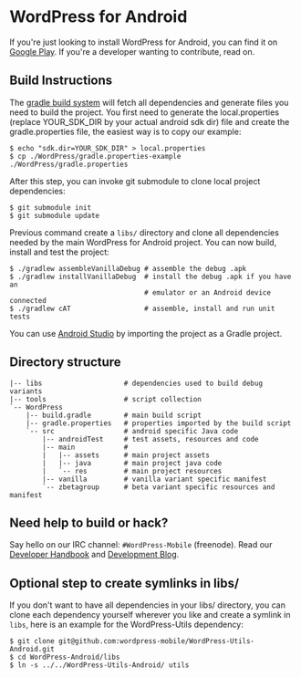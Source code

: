 # WordPress for Android #

If you're just looking to install WordPress for Android, you can find
it on [Google Play][1]. If you're a developer wanting to contribute,
read on.

## Build Instructions ##

The [gradle build system][2] will fetch all dependencies and generate
files you need to build the project. You first need to generate the
local.properties (replace YOUR_SDK_DIR by your actual android sdk dir)
file and create the gradle.properties file, the easiest way is to copy
our example:

    $ echo "sdk.dir=YOUR_SDK_DIR" > local.properties
    $ cp ./WordPress/gradle.properties-example ./WordPress/gradle.properties

After this step, you can invoke git submodule to clone local project dependencies:

    $ git submodule init
    $ git submodule update

Previous command create a `libs/` directory and clone all dependencies needed
by the main WordPress for Android project. You can now build, install and
test the project:

    $ ./gradlew assembleVanillaDebug # assemble the debug .apk
    $ ./gradlew installVanillaDebug  # install the debug .apk if you have an
                                     # emulator or an Android device connected
    $ ./gradlew cAT                  # assemble, install and run unit tests

You can use [Android Studio][3] by importing the project as a Gradle project.

## Directory structure ##

    |-- libs                    # dependencies used to build debug variants
    |-- tools                   # script collection
    `-- WordPress
        |-- build.gradle        # main build script
        |-- gradle.properties   # properties imported by the build script
        `-- src                 # android specific Java code
            |-- androidTest     # test assets, resources and code
            |-- main            #
            |   |-- assets      # main project assets
            |   |-- java        # main project java code
            |   `-- res         # main project resources
            |-- vanilla         # vanilla variant specific manifest
            `-- zbetagroup      # beta variant specific resources and manifest

## Need help to build or hack? ##

Say hello on our IRC channel: `#WordPress-Mobile` (freenode). Read our
[Developer Handbook][4] and [Development Blog][5].

## Optional step to create symlinks in libs/ ##

If you don't want to have all dependencies in your libs/ directory, you can
clone each dependency yourself wherever you like and create a symlink
in `libs`, here is an example for the WordPress-Utils dependency:

    $ git clone git@github.com:wordpress-mobile/WordPress-Utils-Android.git
    $ cd WordPress-Android/libs
    $ ln -s ../../WordPress-Utils-Android/ utils

[1]: https://play.google.com/store/apps/details?id=org.wordpress.android
[2]: http://tools.android.com/tech-docs/new-build-system/user-guide
[3]: http://developer.android.com/sdk/installing/studio.html
[4]: http://make.wordpress.org/mobile/handbook/
[5]: http://make.wordpress.org/mobile/
